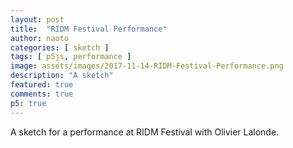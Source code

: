 ```yaml
---
layout: post
title:  "RIDM Festival Performance"
author: naoto
categories: [ sketch ]
tags: [ p5js, performance ]
image: assets/images/2017-11-14-RIDM-Festival-Performance.png
description: "A sketch"
featured: true
comments: true
p5: true
---
```


<div id = "p5sketch">
  <!-- p5 instance will be created here -->
</div>

A sketch for a performance at RIDM Festival with Olivier Lalonde.

<script>
class Particle {
  constructor(_initT) {
    this.t = 0;
    this.initT = 0;
    this.r = 100;
    this.rInit = 100;
    this.z = 0;
    this.R = 5;
    this.x = 0;
    this.y = 0;

    this.doNormal = true;
    this.doRandom = false;

    this.pNext;
    this.pPrev;

    this.initT = _initT;
    this.t = _initT;

    this.x = this.r * Math.cos(this.t);
    this.y = this.r * Math.sin(this.t);
  }

  sine() {
    this.doNormal = false;
    this.doRandom = false;
  }

  normal() {
    this.doNormal = true;
    this.doRandom = false;
  }

  rand() {
    this.doNormal = false;
    this.doRandom = true;
  }

  update(millis) {
    const p = myp5;
    if (this.doNormal) {
      this.r = p.lerp(this.r, this.pNext.r, 0.95);
      this.z = p.lerp(this.z, this.pNext.z, 0.95);

      this.r = p.lerp(this.r, this.rInit, 0.01);
      this.z = p.lerp(this.z, 0, 0.002);
    } else if (this.doRandom) {
      this.r = p.lerp(this.r, p.map(Math.random(), 0, 1, 50, 150), 0.2);
      this.z = p.lerp(this.z, p.map(Math.random(), 0, 1, -40, 40), 0.2);
    } else {
      let a = Math.sin(p.map(millis, 0, 200, 0, 2 * Math.PI) + this.initT * 4);
      this.r = 100 + a * 30;
      this.z = Math.cos(p.map(millis, 0, 200, 0, 2 * Math.PI) + this.initT * 4) * 100;
    }

    this.t = p.map(millis, 0, 5000, 0, 2 * Math.PI) + this.initT;

    this.x = this.r * -Math.sin(this.t);
    this.y = this.r * Math.cos(this.t);
  }

  draw() {
    const p = myp5;
    p.push();

    //p.translate(0, 0, this.z);

    // p.rotate(this.t);

    // p.translate(0, this.r);

    p.fill(255, params.fillColor * p.map(fader, 0, 128, 0, 1));
    p.noStroke();
    // p.rotate(-this.t);
    // p.rotateX(-params.rx);
    p.ellipse(this.x, this.y * Math.cos(params.rx) - this.z * Math.sin(params.rx), this.R, this.R);

    p.pop();

    //stroke(255, lineColor);
    //line(x * 0.95, y * 0.95, z, x, y, z);
  }
}

var fader = 128;
var d0 = 10,
  d1 = 0,
  d2 = 0;

var params = {
  rx: 0,
  lineColor: 0,
  fillColor: 255
};

const particles = [];
const n = 128;

let lastState = -1;


const s = (p) => {
  p.setup = () => {
    p.createCanvas(400, 400);
    //size(1920, 1080, P3D);
    //fullScreen(P3D, 2);

    // p.ortho();
    p.smooth();

    for (let i = 0; i < n; i++) {
      particles.push(new Particle(i / n * 2 * Math.PI));
    }

    for (let i = 0; i < n; i++) {
      particles[i].pPrev = particles[(i - 1 + n) % n];
      particles[i].pNext = particles[(i + 1) % n];
    }

  }

  let lastT = 0;
  p.draw = () => {
    p.background(0);

    const t = p.millis() * 0.001;
    if (Math.floor(t / 2) - Math.floor(lastT / 2) > 0) {
      const a = Math.random();
      if (a < 0.33)
        particles[64].sine();
      else if(a < 0.67)
        for (const pt of particles)
          pt.normal();
      else
        for (const pt of particles)
          pt.rand();

      if (Math.random() > 0.5)
        TweenLite.to(params, 1.5, {
          rx: -Math.PI / 2
        });
      else
        TweenLite.to(params, 1.5, {
          rx: 0
        });

      if (Math.random() > 0.5)
        TweenLite.to(params, 1.5, {
          lineColor: 255,
          fillColor: 0
        });
      else
        TweenLite.to(params, 1.5, {
          lineColor: 0,
          fillColor: 255
        });

      // let state = Math.floor(p.random(2));
      // if (state == 0 && lastState != 0) {
      //   TweenLite.to(params, 1.5, {
      //     rx: -Math.PI / 2,
      //     lineColor: 0,
      //     fillColor: 255
      //   });
      //   for (const pt of particles)
      //     pt.normal();
      //   lastState = 0;
      // }
      // if (state == 1 && lastState != 1) {
      //   TweenLite.to(params, 1.5, {
      //     rx: 0,
      //     lineColor: 0,
      //     fillColor: 255
      //   });
      //   for (const pt of particles)
      //     pt.normal();
      //   particles[Math.floor(n / 2)].sine();
      //   lastState = 1;
      // }
      // if (state == 2 && lastState != 2) {
      //   TweenLite.to(params, 1.5, {
      //     rx: 0,
      //     lineColor: 255,
      //     fillColor: 0
      //   });
      //   for (const pt of particles)
      //     pt.rand();
      //   lastState = 2;
      // }
    }    

    p.translate(p.width / 2, p.height / 2);
    p.strokeWeight(2);

    const sc = p.map(params.rx, 0, -Math.PI / 2, 1, 0);

    let m = p.millis();
    for (const pt of particles)
      pt.update(m);

    for (const pt of particles)
      pt.draw();

    p.stroke(255, params.lineColor * p.map(fader, 0, 128, 0, 1));
    p.noFill();
    p.beginShape();
    p.curveVertex(particles[0].x, particles[0].y * Math.cos(params.rx) - particles[0].z * Math.sin(params.rx), particles[0].y * Math.sin(params.rx) + particles[0].z * Math.cos(params.rx));
    for (const pt of particles) {
      p.curveVertex(pt.x, pt.y * Math.cos(params.rx) - pt.z * Math.sin(params.rx));
    }
    p.curveVertex(particles[0].x, particles[0].y * Math.cos(params.rx) - particles[0].z * Math.sin(params.rx));
    p.curveVertex(particles[0].x, particles[0].y * Math.cos(params.rx) - particles[0].z * Math.sin(params.rx));
    p.endShape();

    lastT = t;
  }

  p.keyPressed = () => {
    switch (p.key) {
      case '1':
        particles[64].sine();
        break;
      case '2':
        for (const pt of particles)
          pt.normal();
        break;
      case '3':
        for (let i = 0; i < particles.length; i++) {
          const pt = particles[i];
          pt.r += 200 * -Math.exp(-(i - 64.0) * (i - 64.0) / 10.0);
          pt.z += 800 * Math.sin(i / n * 8 * Math.PI) * -Math.exp(-(i - 64.0) * (i - 64.0) / 10.0);
        }
        break;
      case '4':
        for (const pt of particles)
          pt.rand();
        break;
      case '5':
        TweenLite.to(params, 1.5, {
          rx: -Math.PI / 2
        });
        break;
      case '6':
        TweenLite.to(params, 1.5, {
          rx: 0
        });
        break;
      case '7':
        TweenLite.to(params, 1.5, {
          lineColor: 255,
          fillColor: 0
        });
        break;
      case '8':
        TweenLite.to(params, 1.5, {
          lineColor: 0,
          fillColor: 255
        });
        break;
    }
  }
}
let myp5 = new p5(s, document.getElementById('p5sketch'));
</script>